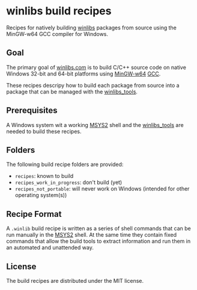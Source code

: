 # winlibs build recipes
Recipes for natively building [winlibs](https://winlibs.com/) packages from source using the MinGW-w64 GCC compiler for Windows.

## Goal

The primary goal of [winlibs.com](https://winlibs.com/) is to build C/C++ source code on native Windows 32-bit and 64-bit platforms using [MinGW-w64](https://www.mingw-w64.org/) [GCC](https://gcc.gnu.org/).

These recipes descripy how to build each package from source into a package that can be managed with the [winlibs_tools](https://github.com/brechtsanders/winlibs_tools/).

## Prerequisites

A Windows system wit a working [MSYS2](https://www.msys2.org/) shell and the [winlibs_tools](https://github.com/brechtsanders/winlibs_tools/) are needed to build these recipes.

## Folders

The following build recipe folders are provided:
 - `recipes`: known to build
 - `recipes_work_in_progress`: don't build (yet)
 - `recipes_not_portable`: will never work on Windows (intended for other operating system(s))

## Recipe Format

A `.winlib` build recipe is written as a series of shell commands that can be run manually in the [MSYS2](https://www.msys2.org/) shell.
At the same time they contain fixed commands that allow the build tools to extract information and run them in an automated and unattended way.

## License

The build recipes are distributed under the MIT license.
